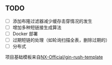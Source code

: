 ## TODO

- [ ] 添加布隆过滤器减少缓存击穿情况的发生
- [ ] 增加多种短链接生成算法
- [ ] Docker 部署
- [ ] 过期短链的处理（如轮询扫描全表，删除过期的）
- [ ] 分布式

项目基础模板来自[NX-Official/gin-rush-template](https://github.com/NX-Official/gin-rush-template)
